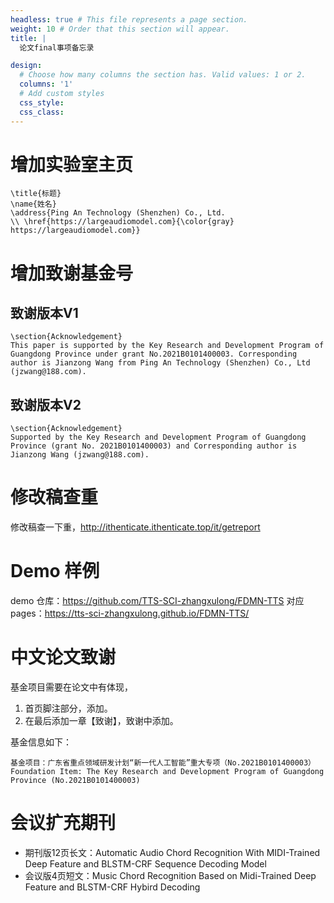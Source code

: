 ```yaml
---
headless: true # This file represents a page section.
weight: 10 # Order that this section will appear.
title: |
  论文final事项备忘录

design:
  # Choose how many columns the section has. Valid values: 1 or 2.
  columns: '1'
  # Add custom styles
  css_style:
  css_class:
---
```


# 增加实验室主页

```
\title{标题}
\name{姓名}
\address{Ping An Technology (Shenzhen) Co., Ltd.
\\ \href{https://largeaudiomodel.com}{\color{gray} https://largeaudiomodel.com}}
```

# 增加致谢基金号

## 致谢版本V1
```
\section{Acknowledgement}
This paper is supported by the Key Research and Development Program of Guangdong Province under grant No.2021B0101400003. Corresponding author is Jianzong Wang from Ping An Technology (Shenzhen) Co., Ltd (jzwang@188.com).
```

## 致谢版本V2
```
\section{Acknowledgement}
Supported by the Key Research and Development Program of Guangdong Province (grant No. 2021B0101400003) and Corresponding author is Jianzong Wang (jzwang@188.com).
```
# 修改稿查重

修改稿查一下重，http://ithenticate.ithenticate.top/it/getreport

# Demo 样例

demo 仓库：https://github.com/TTS-SCI-zhangxulong/FDMN-TTS 
对应pages：https://tts-sci-zhangxulong.github.io/FDMN-TTS/

# 中文论文致谢

基金项目需要在论文中有体现，
1. 首页脚注部分，添加。
2. 在最后添加一章【致谢】，致谢中添加。

基金信息如下：
```
基金项目：广东省重点领域研发计划“新一代人工智能”重大专项（No.2021B0101400003）
Foundation Item: The Key Research and Development Program of Guangdong Province (No.2021B0101400003)
```

# 会议扩充期刊

* 期刊版12页长文：Automatic Audio Chord Recognition With MIDI-Trained Deep Feature and BLSTM-CRF Sequence Decoding Model 
* 会议版4页短文：Music Chord Recognition Based on Midi-Trained Deep Feature and BLSTM-CRF Hybird Decoding

